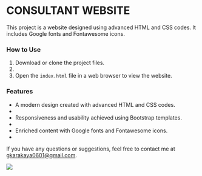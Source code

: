 
<h1>CONSULTANT WEBSITE</h1>

<p> This project is a website designed using advanced HTML and CSS codes. It includes Google fonts and Fontawesome icons.

<h3>How to Use</h3>

1. Download or clone the project files.
2. 
3. Open the `index.html` file in a web browser to view the website.

<h3>Features</h3>

- A modern design created with advanced HTML and CSS codes.
- 
- Responsiveness and usability achieved using Bootstrap templates.
- 
- Enriched content with Google fonts and Fontawesome icons.
- 
If you have any questions or suggestions, feel free to contact me at [gkarakaya0601@gmail.com](mailto:email@example.com).

</p>

![](Video_231130042444.gif)




























